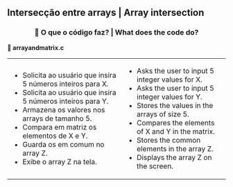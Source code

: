 <h2>Intersecção entre arrays | Array intersection</h2>
<div style="text-align: center;">
  <h3>🧩 O que o código faz? | What does the code do?</h3>
</div>

<p><strong>📌 arrayandmatrix.c</strong></p>
<table>
  <tr>
    <td>
      <ul>
        <li>Solicita ao usuário que insira 5 números inteiros para X.</li>
        <li>Solicita ao usuário que insira 5 números inteiros para Y.</li>
        <li>Armazena os valores nos arrays de tamanho 5.</li>
        <li>Compara em matriz os elementos de X e Y.</li>
        <li>Guarda os em comum no array Z.</li>
        <li>Exibe o array Z na tela.</li>
      </ul>
    </td>
    <td>
      <ul>
        <li>Asks the user to input 5 integer values for X.</li>
        <li>Asks the user to input 5 integer values for Y.</li>
        <li>Stores the values in the arrays of size 5.</li>
        <li>Compares the elements of X and Y in the matrix.</li>
        <li>Stores the common elements in the array Z.</li>
        <li>Displays the array Z on the screen.</li>
      </ul>
    </td>
  </tr>
</table>
